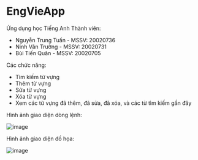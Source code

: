 # EngVieApp
Ứng dụng học Tiếng Anh
Thành viên:
- Nguyễn Trung Tuấn - MSSV: 20020736
- Ninh Vân Trường - MSSV: 20020731
- Bùi Tiến Quân - MSSV: 20020705

Các chức năng: 
- Tìm kiếm từ vựng
- Thêm từ vựng
- Sửa từ vựng
- Xóa từ vựng
- Xem các từ vựng đã thêm, đã sửa, đã xóa, và các từ tìm kiếm gần đây

Hình ảnh giao diện dòng lệnh:

![image](https://github.com/2301NTTuan/EngVieApp/assets/129706740/5b298133-ca4e-48d9-8d0e-991f28a65e91)


Hình ảnh giao diện đồ họa:

![image](https://github.com/2301NTTuan/EngVieApp/assets/129706740/413be27c-cec1-49ab-b543-b9e83c267c21)


